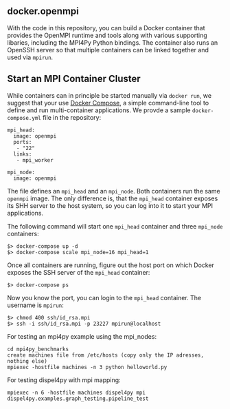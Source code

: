 ## docker.openmpi

With the code in this repository, you can build a Docker container that provides 
the OpenMPI runtime and tools along with various supporting libaries, 
including the MPI4Py Python bindings. The container also runs an OpenSSH server
so that multiple containers can be linked together and used via `mpirun`.


## Start an MPI Container Cluster

While containers can in principle be started manually via `docker run`, we suggest that your use 
[Docker Compose](https://docs.docker.com/compose/), a simple command-line tool 
to define and run multi-container applications. We provde a sample `docker-compose.yml`
file in the repository:

```
mpi_head:
  image: openmpi
  ports: 
   - "22"
  links: 
   - mpi_worker

mpi_node: 
  image: openmpi

```

The file defines an `mpi_head` and an `mpi_node`. Both containers run the same `openmpi` image. 
The only difference is, that the `mpi_head` container exposes its SHH server to 
the host system, so you can log into it to start your MPI applications.


The following command will start one `mpi_head` container and three `mpi_node` containers: 

```
$> docker-compose up -d
$> docker-compose scale mpi_node=16 mpi_head=1
```
Once all containers are running, figure out the host port on which Docker exposes the  SSH server of the  `mpi_head` container: 

```
$> docker-compose ps
```

Now you know the port, you can login to the `mpi_head` container. The username is `mpirun`:


 ```
 $> chmod 400 ssh/id_rsa.mpi
 $> ssh -i ssh/id_rsa.mpi -p 23227 mpirun@localhost
 ```

For testing an mpi4py example using the mpi_nodes:
	
	cd mpi4py_benchmarks
	create machines file from /etc/hosts (copy only the IP adresses, nothing else)
	mpiexec -hostfile machines -n 3 python helloworld.py   	

For testing dispel4py with mpi mapping:
     
	mpiexec -n 6 -hostfile machines dispel4py mpi dispel4py.examples.graph_testing.pipeline_test	

